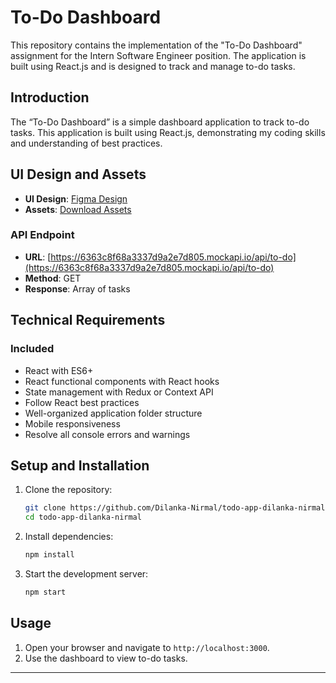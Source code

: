 # To-Do Dashboard

This repository contains the implementation of the "To-Do Dashboard" assignment for the Intern Software Engineer position. The application is built using React.js and is designed to track and manage to-do tasks.

## Introduction
The “To-Do Dashboard” is a simple dashboard application to track to-do tasks. This application is built using React.js, demonstrating my coding skills and understanding of best practices.

## UI Design and Assets
- **UI Design**: [Figma Design](https://www.figma.com/file/a0vdOyubUVSK5WJMu3Uj9e/SE-Assignments?node-id=0%3A1)
- **Assets**: [Download Assets](https://drive.google.com/file/d/11FhVF9x6Wnu3KV4YJ-YixxJrPXYChJka/view?usp=share_link)



### API Endpoint
- **URL**: [https://6363c8f68a3337d9a2e7d805.mockapi.io/api/to-do](https://6363c8f68a3337d9a2e7d805.mockapi.io/api/to-do)
- **Method**: GET
- **Response**: Array of tasks

## Technical Requirements
### Included
- React with ES6+
- React functional components with React hooks
- State management with Redux or Context API
- Follow React best practices
- Well-organized application folder structure
- Mobile responsiveness
- Resolve all console errors and warnings


## Setup and Installation
1. Clone the repository:
    ```sh
    git clone https://github.com/Dilanka-Nirmal/todo-app-dilanka-nirmal.git
    cd todo-app-dilanka-nirmal
    ```
2. Install dependencies:
    ```sh
    npm install
    ```
3. Start the development server:
    ```sh
    npm start
    ```

## Usage
1. Open your browser and navigate to `http://localhost:3000`.
2. Use the dashboard to view to-do tasks.

---

